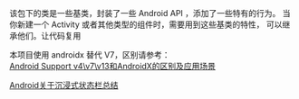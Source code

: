 该包下的类是一些基类，封装了一些 Android API ，添加了一些特有的行为。
当你新建一个 Activity 或者其他类型的组件时，需要用到这些基类的特性，
可以继承他们。让代码复用<br>

本项目使用 androidx 替代 V7，区别请参考：<br>
[Android Support v4\v7\v13和AndroidX的区别及应用场景](https://blog.csdn.net/csdn_aiyang/article/details/80859771)

[Android关于沉浸式状态栏总结](https://juejin.im/post/5989ded56fb9a03c3b6c8bde#heading-2)